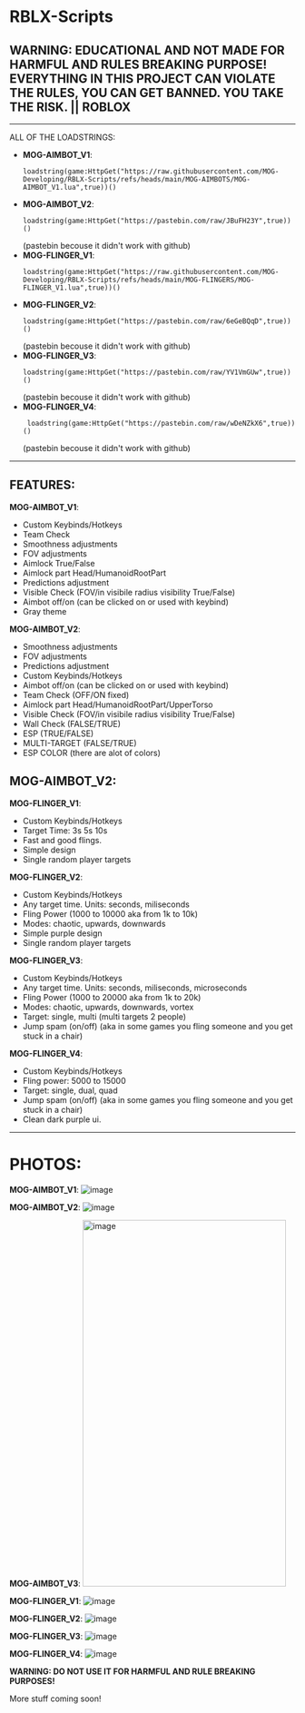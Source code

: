 
# RBLX-Scripts

## WARNING: EDUCATIONAL AND NOT MADE FOR HARMFUL AND RULES BREAKING PURPOSE! EVERYTHING IN THIS PROJECT CAN VIOLATE THE RULES, YOU CAN GET BANNED. YOU TAKE THE RISK. || ROBLOX

---

ALL OF THE LOADSTRINGS:

- **MOG-AIMBOT_V1**: <pre> ``loadstring(game:HttpGet("https://raw.githubusercontent.com/MOG-Developing/RBLX-Scripts/refs/heads/main/MOG-AIMBOTS/MOG-AIMBOT_V1.lua",true))()`` </pre>
- **MOG-AIMBOT_V2**: <pre> ``loadstring(game:HttpGet("https://pastebin.com/raw/JBuFH23Y",true))()`` </pre> (pastebin becouse it didn't work with github)
- **MOG-FLINGER_V1**: <pre> ``loadstring(game:HttpGet("https://raw.githubusercontent.com/MOG-Developing/RBLX-Scripts/refs/heads/main/MOG-FLINGERS/MOG-FLINGER_V1.lua",true))()`` </pre>
- **MOG-FLINGER_V2**: <pre> ``loadstring(game:HttpGet("https://pastebin.com/raw/6eGeBQqD",true))()`` </pre> (pastebin becouse it didn't work with github)
- **MOG-FLINGER_V3**: <pre> ``loadstring(game:HttpGet("https://pastebin.com/raw/YV1VmGUw",true))()`` </pre> (pastebin becouse it didn't work with github)
- **MOG-FLINGER_V4**: <pre> `` loadstring(game:HttpGet("https://pastebin.com/raw/wDeNZkX6",true))()`` </pre> (pastebin becouse it didn't work with github)


---

## FEATURES:

**MOG-AIMBOT_V1**:
- Custom Keybinds/Hotkeys
- Team Check
- Smoothness adjustments
- FOV adjustments
- Aimlock True/False
- Aimlock part Head/HumanoidRootPart
- Predictions adjustment
- Visible Check (FOV/in visibile radius visibility True/False)
- Aimbot off/on (can be clicked on or used with keybind)
- Gray theme

**MOG-AIMBOT_V2**:
 - Smoothness adjustments
- FOV adjustments
- Predictions adjustment
- Custom Keybinds/Hotkeys
- Aimbot off/on (can be clicked on or used with keybind)
- Team Check (OFF/ON fixed)
- Aimlock part Head/HumanoidRootPart/UpperTorso
- Visible Check (FOV/in visibile radius visibility True/False)
- Wall Check (FALSE/TRUE)
- ESP (TRUE/FALSE)
- MULTI-TARGET (FALSE/TRUE)
- ESP COLOR (there are alot of colors)

**MOG-AIMBOT_V2**:
- 

**MOG-FLINGER_V1**:
- Custom Keybinds/Hotkeys
- Target Time: 3s 5s 10s
- Fast and good flings.
- Simple design
- Single random player targets

**MOG-FLINGER_V2**:
- Custom Keybinds/Hotkeys
- Any target time. Units: seconds, miliseconds
- Fling Power (1000 to 10000 aka from 1k to 10k)
- Modes: chaotic, upwards, downwards
- Simple purple design
- Single random player targets

**MOG-FLINGER_V3**:
- Custom Keybinds/Hotkeys
- Any target time. Units: seconds, miliseconds, microseconds
- Fling Power (1000 to 20000 aka from 1k to 20k)
- Modes: chaotic, upwards, downwards, vortex
- Target: single, multi (multi targets 2 people)
- Jump spam (on/off) (aka in some games you fling someone and you get stuck in a chair)

**MOG-FLINGER_V4**:
- Custom Keybinds/Hotkeys
- Fling power: 5000 to 15000
- Target: single, dual, quad
- Jump spam (on/off) (aka in some games you fling someone and you get stuck in a chair)
- Clean dark purple ui.

---


# PHOTOS:

**MOG-AIMBOT_V1**: ![image](https://github.com/user-attachments/assets/c81b474a-4620-4355-88cd-049518bfee90)

**MOG-AIMBOT_V2**: ![image](https://github.com/user-attachments/assets/18b1eaf6-fd73-463b-a6db-9425273815a6)

**MOG-AIMBOT_V3**: <img width="358" height="646" alt="image" src="https://github.com/user-attachments/assets/fc4d228d-a457-4932-a9e5-15cc3c2acd86" />

**MOG-FLINGER_V1**: ![image](https://github.com/user-attachments/assets/f21ef9b7-4ac4-45b6-be8b-abd9ac8713d4)

**MOG-FLINGER_V2**: ![image](https://github.com/user-attachments/assets/0888e18f-a1e3-48a9-974f-5c4df75c38ff)

**MOG-FLINGER_V3**: ![image](https://github.com/user-attachments/assets/a214735b-0f3e-4ac4-a283-31db942bcbdb)

**MOG-FLINGER_V4**: ![image](https://github.com/user-attachments/assets/70ee5fd0-10e5-4307-a7bc-38d22213c0d0)




**WARNING: DO NOT USE IT FOR HARMFUL AND RULE BREAKING PURPOSES!**

More stuff coming soon!
